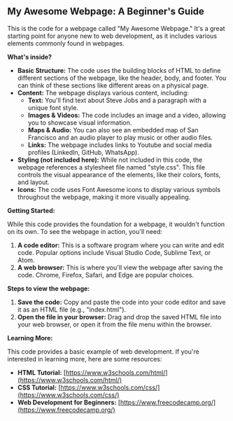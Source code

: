 ## My Awesome Webpage: A Beginner's Guide

This is the code for a webpage called "My Awesome Webpage." It's a great starting point for anyone new to web development, as it includes various elements commonly found in webpages. 

**What's inside?**

* **Basic Structure:** The code uses the building blocks of HTML to define different sections of the webpage, like the header, body, and footer. You can think of these sections like different areas on a physical page.
* **Content:** The webpage displays various content, including:
    * **Text:** You'll find text about Steve Jobs and a paragraph with a unique font style.
    * **Images & Videos:** The code includes an image and a video, allowing you to showcase visual information.
    * **Maps & Audio:** You can also see an embedded map of San Francisco and an audio player to play music or other audio files.
    * **Links:** The webpage includes links to Youtube and social media profiles (LinkedIn, GitHub, WhatsApp).
* **Styling (not included here):** While not included in this code, the webpage references a stylesheet file named "style.css". This file controls the visual appearance of the elements, like their colors, fonts, and layout.
* **Icons:** The code uses Font Awesome icons to display various symbols throughout the webpage, making it more visually appealing.

**Getting Started:**

While this code provides the foundation for a webpage, it wouldn't function on its own. To see the webpage in action, you'll need:

1. **A code editor:** This is a software program where you can write and edit code. Popular options include Visual Studio Code, Sublime Text, or Atom.
2. **A web browser:** This is where you'll view the webpage after saving the code. Chrome, Firefox, Safari, and Edge are popular choices.

**Steps to view the webpage:**

1. **Save the code:** Copy and paste the code into your code editor and save it as an HTML file (e.g., "index.html").
2. **Open the file in your browser:** Drag and drop the saved HTML file into your web browser, or open it from the file menu within the browser.

**Learning More:**

This code provides a basic example of web development. If you're interested in learning more, here are some resources:

* **HTML Tutorial:** [https://www.w3schools.com/html/](https://www.w3schools.com/html/)
* **CSS Tutorial:** [https://www.w3schools.com/css/](https://www.w3schools.com/css/)
* **Web Development for Beginners:** [https://www.freecodecamp.org/](https://www.freecodecamp.org/)

